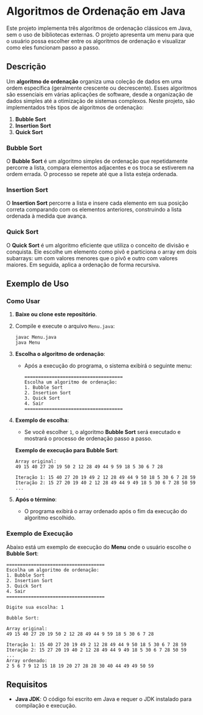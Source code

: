 # Algoritmos de Ordenação em Java

Este projeto implementa três algoritmos de ordenação clássicos em Java, sem o uso de bibliotecas externas. O projeto apresenta um menu para que o usuário possa escolher entre os algoritmos de ordenação e visualizar como eles funcionam passo a passo.

## Descrição

Um **algoritmo de ordenação** organiza uma coleção de dados em uma ordem específica (geralmente crescente ou decrescente). Esses algoritmos são essenciais em várias aplicações de software, desde a organização de dados simples até a otimização de sistemas complexos. Neste projeto, são implementados três tipos de algoritmos de ordenação:

1. **Bubble Sort**
2. **Insertion Sort**
3. **Quick Sort**

### Bubble Sort
O **Bubble Sort** é um algoritmo simples de ordenação que repetidamente percorre a lista, compara elementos adjacentes e os troca se estiverem na ordem errada. O processo se repete até que a lista esteja ordenada.

### Insertion Sort
O **Insertion Sort** percorre a lista e insere cada elemento em sua posição correta comparando com os elementos anteriores, construindo a lista ordenada à medida que avança.

### Quick Sort
O **Quick Sort** é um algoritmo eficiente que utiliza o conceito de divisão e conquista. Ele escolhe um elemento como pivô e particiona o array em dois subarrays: um com valores menores que o pivô e outro com valores maiores. Em seguida, aplica a ordenação de forma recursiva.

## Exemplo de Uso

### Como Usar

1. **Baixe ou clone este repositório**.
2. Compile e execute o arquivo `Menu.java`:
   ```
   javac Menu.java
   java Menu
   ```

3. **Escolha o algoritmo de ordenação**:
   - Após a execução do programa, o sistema exibirá o seguinte menu:
     ```
     ====================================
     Escolha um algoritmo de ordenação:
     1. Bubble Sort
     2. Insertion Sort
     3. Quick Sort
     4. Sair
     ====================================
     ```

4. **Exemplo de escolha**:
   - Se você escolher `1`, o algoritmo **Bubble Sort** será executado e mostrará o processo de ordenação passo a passo.

   **Exemplo de execução para Bubble Sort**:
   ```
   Array original: 
   49 15 40 27 20 19 50 2 12 28 49 44 9 59 18 5 30 6 7 28 
   
   Iteração 1: 15 40 27 20 19 49 2 12 28 49 44 9 50 18 5 30 6 7 28 59 
   Iteração 2: 15 27 20 19 40 2 12 28 49 44 9 49 18 5 30 6 7 28 50 59 
   ...
   ```

5. **Após o término**:
   - O programa exibirá o array ordenado após o fim da execução do algoritmo escolhido.

### Exemplo de Execução

Abaixo está um exemplo de execução do **Menu** onde o usuário escolhe o **Bubble Sort**:

```
====================================
Escolha um algoritmo de ordenação:
1. Bubble Sort
2. Insertion Sort
3. Quick Sort
4. Sair
====================================

Digite sua escolha: 1

Bubble Sort:

Array original: 
49 15 40 27 20 19 50 2 12 28 49 44 9 59 18 5 30 6 7 28 

Iteração 1: 15 40 27 20 19 49 2 12 28 49 44 9 50 18 5 30 6 7 28 59 
Iteração 2: 15 27 20 19 40 2 12 28 49 44 9 49 18 5 30 6 7 28 50 59 
...
Array ordenado:
2 5 6 7 9 12 15 18 19 20 27 28 28 30 40 44 49 49 50 59
```

## Requisitos

- **Java JDK**: O código foi escrito em Java e requer o JDK instalado para compilação e execução.
